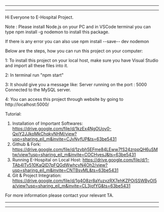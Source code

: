 *******************
*******************

Hi Everyone to E-Hospital Project.

Note : Please install Node.js on your PC and in VSCode terminal you can type npm install -g nodemon to install this package. 

If there is any error you can also use npm install --save-- dev nodemon

Below are the steps, how you can run this project on your computer:

1: To install this project on your local host, make sure you have Visual Studio and import all these files into it. 

2: In terminal run "npm start" 

3: It should give you a message like: Server running on the port : 5000 Connected to the MySQL server.

4: You can access this project through website by going to http://localhost:5000/


Tutorial:

1. Installation of Important Softwares: https://drive.google.com/file/d/1kzEx4NgOUoy0-QxiY2JJkoMkChqkyNHM/view?usp=sharing_eil_m&invite=CJvNyfUP&ts=63be5431
2. Github & Fork: https://drive.google.com/file/d/1zvbh5EFme84LEww7fS24zrppQH6uSMtw/view?usp=sharing_eil_m&invite=COCHyesJ&ts=63be5431
3. Running E-Hospital on Local Host: https://drive.google.com/file/d/1-TAb4lTv510KaQID7pFQGdWwhcyN4Oh2/view?usp=sharing_eil_m&invite=CNTBsvML&ts=63be5431
4. Git & Project Integration: https://drive.google.com/file/d/1g4O8zr8aYuzxzRX7ehKZPOjSSWByOI5a/view?usp=sharing_eil_m&invite=CL3jofYG&ts=63be5431

For more information please contact your relevant TA.

*******************
*******************
